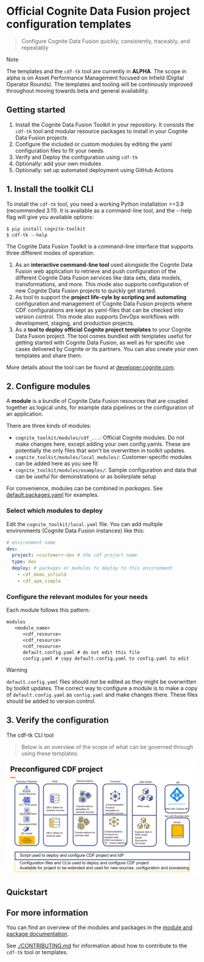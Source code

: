 # Official Cognite Data Fusion project configuration templates

> Configure Cognite Data Fusion quickly, consistently, traceably, and repeatably
 
> [!NOTE]
> The templates and the `cdf-tk` tool are currently in **ALPHA**. The scope in alpha is on Asset
Performance Management focused on Infield (Digital Operator Rounds). The templates and tooling
will be continously improved throughout moving towards beta and general availability.


## Getting started
1. Install the Cognite Data Fusion Toolkit in your repository. It consists the `cdf-tk` tool and modular resource packages to install in your Cognite Data Fusion projects
1. Configure the included or custom modules by editing the yaml configuration files to fit your needs
1. Verify and Deploy the configuration using `cdf-tk`
1. Optionally: add your own modules
1. Optionally: set up automated deployment using GitHub Actions

## 1. Install the toolkit CLI

To install the `cdf-tk` tool, you need a working Python installation >=3.9 (recommended 3.11). It is available as a command-line tool, and the --help flag will give you available options:

```
$ pip install cognite-toolkit
$ cdf-tk --help
```


The Cognite Data Fusion Toolkit is a command-line interface that supports three different modes of operation:

1. As an **interactive command-line tool** used alongside the Cognite Data Fusion web application to retrieve and
   push configuration of the different Cognite Data Fusion services like data sets, data models, transformations,
   and more. This mode also supports configuration of new Cognite Data Fusion projects to quickly get started.
2. As tool to support the **project life-cyle by scripting and automating** configuration and management of Cognite Data
   Fusion projects where CDF configurations are kept as yaml-files that can be checked into version
   control. This mode also supports DevOps workflows with development, staging, and production projects.
3. As a **tool to deploy official Cognite project templates** to your Cognite Data Fusion project. The tool comes
   bundled with templates useful for getting started with Cognite Data Fusion, as well as for specific use cases
   delivered by Cognite or its partners. You can also create your own templates and share them.

More details about the tool can be found at
[developer.cognite.com](http://developer.cognite.com/sdks/toolkit).


## 2. Configure modules

A **module** is a bundle of Cognite Data Fusion resources that are coupled together as logical units, for example data pipelines or the configuration of an application.

There are three kinds of modules: 

* `cognite_toolkit/modules/cdf_...`: Official Cognite modules. Do not make changes here, except adding your own config.yamls. These are potentially the only files that won't be overwritten in toolkit updates.
* `cognite_toolkit/modules/local_modules/`: Customer-specific modules can be added here as you see fit
* `cognite_toolkit/modules/examples/`: Sample configuration and data that can be useful for demonstrations or as boilerplate setup  

For convenience, modules can be combined in _packages_. See [default.packages.yaml](/cognite_toolkit/default.packages.yaml) for examples.


### Select which modules to deploy

Edit the `cognite_toolkit/local.yaml` file. You can add multiple environments (Cognite Data Fusion instances) like this:

```yaml
# environment name
dev:
  project: <customer>-dev # the cdf project name
  type: dev
  deploy: # packages or modules to deploy to this environment
    - cdf_demo_infield 
    - cdf_apm_simple
```

### Configure the relevant modules for your needs

Each module follows this pattern: 

```
modules
   <module_name>
      <cdf_resource>
      <cdf_resource>
      <cdf_resource>
      default.config.yaml # do not edit this file 
      config.yaml # copy default.config.yaml to config.yaml to edit
```


> [!WARNING]
>
> `default.config.yaml` files should not be edited as they might be overwritten by toolkit updates.
> The correct way to configure a module is to make a copy of `default.config.yaml` as `config.yaml` and make changes there. These files should be added to version control.


## 3. Verify the configuration

The cdf-tk CLI tool  



> Below is an overview of the scope of what can be governed through using these templates:

![Overview of project templates](./static/overview.png "Overview")

## Quickstart

## For more information



You can find an overview of the modules and packages in the
[module and package documentation](http://developer.cognite.com/sdks/toolkit/modules).

See [./CONTRIBUTING.md](./CONTRIBUTING.md) for information about how to contribute to the `cdf-tk` tool or
templates.
